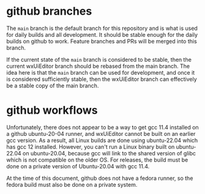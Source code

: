 # github branches

The `main` branch is the default branch for this repository and is what is used for daily builds and all development. It should be stable enough for the daily builds on github to work. Feature branches and PRs will be merged into this branch.

If the current state of the `main` branch is considered to be stable, then the current wxUiEditor branch should be rebased from the main branch. The idea here is that the `main` branch can be used for development, and once it is considered sufficiently stable, then the wxUiEditor branch can effectively be a stable copy of the main branch.

# github workflows

Unfortunately, there does not appear to be a way to get gcc 11.4 installed on a github ubuntu-20-04 runner, and wxUiEditor cannot be built on an earlier gcc version. As a result, all Linux builds are done using ubuntu-22.04 which has gcc 12 installed. However, you can't run a Linux binary built on ubuntu-22.04 on ubuntu-20.04, because gcc will link to the shared version of glibc which is not compatible on the older OS. For releases, the build must be done on a private version of Ubuntu-20.04 with gcc 11.4.

At the time of this document, github does not have a fedora runner, so the fedora build must also be done on a private system.
